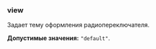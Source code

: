 ### view

Задает тему оформления радиопереключателя.

<!-- props:start -->
**Допустимые значения:** `"default"`.
<!-- props:end -->
